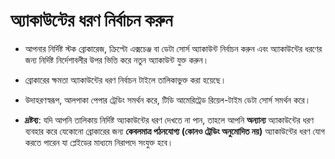 # **অ্যাকাউন্টের ধরণ নির্বাচন করুন**

- আপনার নির্দিষ্ট স্টক ব্রোকারেজ, ক্রিপ্টো এক্সচেঞ্জ বা ডেটা সোর্স অ্যাকাউন্ট নির্বাচন করুন এবং অ্যাকাউন্টের ধরণের জন্য নির্দিষ্ট নির্দেশাবলীর উপর ভিত্তি করে নতুন অ্যাকাউন্ট যুক্ত করুন।
- ব্রোকারের ক্ষমতা অ্যাকাউন্টের ধরণ নির্বাচন টাইলে তালিকাভুক্ত করা হয়েছে।

- উদাহরণস্বরূপ, আলপাকা পেপার ট্রেডিং সমর্থন করে, টিডি আমেরিট্রেড রিয়েল-টাইম ডেটা সোর্স সমর্থন করে।

- **দ্রষ্টব্য**: যদি আপনি তালিকায় নির্দিষ্ট অ্যাকাউন্টের ধরণ দেখতে না পান, তাহলে আপনি **অন্যান্য** অ্যাকাউন্টের ধরণ ব্যবহার করে যেকোনো ব্রোকারের জন্য **কেবলমাত্র পঠনযোগ্য (কোনও ট্রেডিং অনুমোদিত নয়)** অ্যাকাউন্টের ধরণ যোগ করতে পারেন যা প্লেইডের মাধ্যমে নিরাপদে সংযুক্ত হবে।
